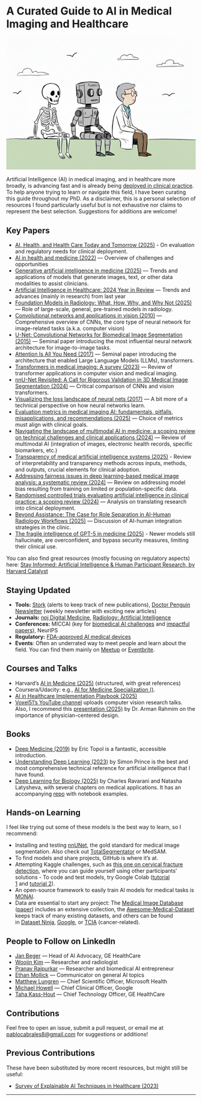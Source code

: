 # A Curated Guide to AI in Medical Imaging and Healthcare

![](ai-medical-imaging.png)

Artificial Intelligence (AI) in medical imaging, and in healthcare more broadly, is advancing fast and is already being [deployed in clinical practice](https://jamanetwork.com/journals/jama/fullarticle/2840175). To help anyone trying to learn or navigate this field, I have been curating this guide throughout my PhD. As a disclaimer, this is a personal selection of resources I found particularly useful but is not exhaustive nor claims to represent the best selection. Suggestions for additions are welcome! 

## Key Papers
- [AI, Health, and Health Care Today and Tomorrow (2025)](https://jamanetwork.com/journals/jama/fullarticle/2840175) - On evaluation and regulatory needs for clinical deployment.
- [AI in health and medicine (2022)](https://www.nature.com/articles/s41591-021-01614-0) — Overview of challenges and opportunities
- [Generative artificial intelligence in medicine (2025)](https://www.nature.com/articles/s41591-025-03983-2) — Trends and applications of models that generate images, text, or other data modalities to assist clinicians.
- [Artificial Intelligence in Healthcare: 2024 Year in Review](https://www.medrxiv.org/content/10.1101/2025.02.26.25322978v2) — Trends and advances (mainly in research) from last year 
- [Foundation Models in Radiology: What, How, Why, and Why Not (2025)](https://pubs.rsna.org/doi/10.1148/radiol.240597) —  Role of large-scale, general, pre-trained models in radiology.
- [Convolutional networks and applications in vision (2010)](https://ieeexplore.ieee.org/document/5537907) —  Comprehensive overview of CNNs, the core type of neural network for image-related tasks (a.k.a. computer vision)
- [U-Net: Convolutional Networks for Biomedical Image Segmentation (2015)](https://arxiv.org/abs/1505.04597) —  Seminal paper introducing the most influential neural network architecture for image-to-image tasks.
- [Attention Is All You Need (2017)](https://arxiv.org/abs/1706.03762) —  Seminal paper introducing the architecture that enabled Large Language Models (LLMs), transformers.
- [Transformers in medical imaging: A survey (2023)](https://www.sciencedirect.com/science/article/pii/S1361841523000634) —  Review of transformer applications in computer vision and medical imaging.
- [nnU-Net Revisited: A Call for Rigorous Validation in 3D Medical Image Segmentation (2024)](https://link.springer.com/chapter/10.1007/978-3-031-72114-4_47) — Critical comparison of CNNs and vision transformers.
- [Visualizing the loss landscape of neural nets (2017)](https://arxiv.org/abs/1712.09913) — A bit more of a technical perspective on how neural networks learn.
- [Evaluation metrics in medical imaging AI: fundamentals, pitfalls,
misapplications, and recommendations (2025)](https://www.sciencedirect.com/science/article/pii/S3050577125000283?via%3Dihub) — Choice of metrics must align with clinical goals.
- [Navigating the landscape of multimodal AI in medicine: a scoping review on technical challenges and clinical applications (2024)](https://arxiv.org/abs/2411.03782) — Review of multimodal AI (integration of images, electronic health records, specific biomarkers, etc.)
- [Transparency of medical artificial intelligence systems (2025)](https://www.nature.com/articles/s44222-025-00363-w) - Review of interpretability and transparency methods across inputs, methods, and outputs, crucial elements for clinical adoption.
- [Addressing fairness issues in deep learning-based medical image analysis: a systematic review (2024)](https://www.nature.com/articles/s41746-024-01276-5) — Review on addressing model bias resulting from training on limited or population-specific data.
- [Randomised controlled trials evaluating artificial intelligence in clinical practice: a scoping review (2024)](https://www.thelancet.com/journals/landig/article/PIIS2589-7500(24)00047-5/fulltext) — Analysis on translating research into clinical deployment.
- [Beyond Assistance: The Case for Role Separation in AI-Human Radiology Workflows (2025)](https://pubs.rsna.org/doi/10.1148/radiol.250477) — Discussion of AI-human integration strategies in the clinic.
- [The fragile intelligence of GPT-5 in medicine (2025)](https://www.nature.com/articles/s41591-025-04008-8) - Newer models still hallucinate, are overconfident, and bypass security measures, limiting their clinical use.

You can also find great resources (mostly focusing on regulatory aspects) here: [Stay Informed: Artificial Intelligence & Human Participant Research, by Harvard Catalyst](https://catalyst.harvard.edu/regulatory/ai-human-participant-research/)

## Staying Updated 
- **Tools:** [Stork](https://www.storkapp.me/) (alerts to keep track of new publications), [Doctor Penguin Newsletter](https://doctorpenguin.substack.com) (weekly newsletter with exciting new articles)
- **Journals:** [npj Digital Medicine](https://www.nature.com/npjdigitalmed/), [Radiology: Artificial Intelligence](https://pubs.rsna.org/journal/ai) 
- **Conferences:** MICCAI (key for [biomedical AI challenges](https://miccai.org/index.php/special-interest-groups/challenges/miccai-registered-challenges/) and [impactful papers](https://papers.miccai.org/miccai-2024/)), NeurIPS 
- **Regulatory:** [FDA-approved AI medical devices](https://www.fda.gov/medical-devices/software-medical-device-samd/artificial-intelligence-and-machine-learning-aiml-enabled-medical-devices)
- **Events**: Often an underrated way to meet people and learn about the field. You can find them mainly on [Meetup](https://www.meetup.com/) or [Eventbrite](https://www.eventbrite.com/).

## Courses and Talks 
- Harvard’s [AI in Medicine (2025)](https://zitniklab.hms.harvard.edu/AIM2/) (structured, with great references)
- Coursera/Udacity: e.g., [AI for Medicine Specialization ()](https://www.coursera.org/specializations/ai-for-medicine). 
- [AI in Healthcare Implementation Playbook (2025)](https://dimesociety.org/ai-implementation-in-healthcare-playbook/)
- [Voxel51’s YouTube channel](https://www.youtube.com/@voxel51/videos) uploads computer vision research talks. Also, I recommend this [presentation (2025)](https://www.youtube.com/watch?v=ogEkl-FC0dI) by Dr. Arman Rahmim on the importance of physician-centered design. 

## Books 
- [Deep Medicine (2019)](https://drerictopol.com/portfolio/deep-medicine/) by Eric Topol is a fantastic, accessible introduction. 
- [Understanding Deep Learning (2023)](https://udlbook.github.io/udlbook/) by Simon Prince is the best and most comprehensive technical reference for artificial intelligence that I have found. 
- [Deep Learning for Biology (2025)](https://www.amazon.co.uk/dp/1098168038) by Charles Ravarani and Natasha Latysheva, with several chapters on medical applications. It has an accompanying [repo](https://github.com/deep-learning-for-biology/notebooks) with notebook examples.

## Hands-on Learning 
I feel like trying out some of these models is the best way to learn, so I recommend: 
- Installing and testing [nnUNet](https://github.com/MIC-DKFZ/nnUNet), the gold standard for medical image segmentation. Also check out [TotalSegmentator](https://github.com/wasserth/TotalSegmentator) or MedSAM. 
- To find models and share projects, GitHub is where it’s at. 
- Attempting Kaggle challenges, such as [this one on cervical fracture detection](https://www.kaggle.com/competitions/rsna-2022-cervical-spine-fracture-detection), where you can guide yourself using other participants’ solutions - To code and test models, try Google Colab ([tutorial 1](https://colab.research.google.com/drive/16pBJQePbqkz3QFV54L4NIkOn1kwpuRrj) and [tutorial 2](https://www.marqo.ai/blog/getting-started-with-google-colab-a-beginners-guide)).
- An open-source framework to easily train AI models for medical tasks is [MONAI](https://monai.io/).
- Data are essential to start any project: The [Medical Image Database](https://www.cuilab.cn/medimg/) ([paper](https://academic.oup.com/gpb/advance-article/doi/10.1093/gpbjnl/qzaf068/8238507?login=false)) includes an extensive collection, the [Awesome-Medical-Dataset](https://github.com/openmedlab/Awesome-Medical-Dataset) keeps track of many existing datasets, and others can be found in [Dataset Ninja](https://datasetninja.com/category/medical), [Google](https://datasetsearch.research.google.com/), or [TCIA](https://www.cancerimagingarchive.net/) (cancer-related). 

## People to Follow on LinkedIn 
- [Jan Beger](https://www.linkedin.com/in/janbeger/) —  Head of AI Advocacy, GE HealthCare
- [Woojin Kim](https://www.linkedin.com/in/woojinkim/) — Researcher and radiologist
- [Pranav Rajpurkar](https://www.linkedin.com/in/pranavrajpurkar/) — Researcher and biomedical AI entrepreneur
- [Ethan Mollick](https://www.linkedin.com/in/emollick/) — Communicator on general AI topics 
- [Matthew Lungren](https://www.linkedin.com/in/mattlungrenmd/) — Chief Scientific Officer, Microsoft Health
- [Michael Howell](https://www.linkedin.com/in/mdhowell/) — Chief Clinical Officer, Google
- [Taha Kass-Hout](https://www.linkedin.com/in/tahak/) — Chief Technology Officer, GE HealthCare


## Contributions
Feel free to open an issue, submit a pull request, or email me at pablocabrales8@gmail.com for suggestions or additions!

## Previous Contributions 
These have been substituted by more recent resources, but might still be useful:
- [Survey of Explainable AI Techniques in Healthcare (2023)](https://www.mdpi.com/1424-8220/23/2/634)

---
